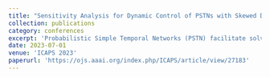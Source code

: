 ```yaml
---
title: "Sensitivity Analysis for Dynamic Control of PSTNs with Skewed Distributions"
collection: publications
category: conferences
excerpt: 'Probabilistic Simple Temporal Networks (PSTN) facilitate solving many interesting scheduling problems by characterizing uncertain task durations with unbounded probabilistic distributions. However, most current approaches assess PSTN performance using normal or uniform distributions of temporal uncertainty. This paper explores how well such approaches extend to families of non-symmetric distributions shown to better represent the temporal uncertainty introduced by, e.g., human teammates by building new PSTN benchmarks.'
date: 2023-07-01
venue: 'ICAPS 2023'
paperurl: 'https://ojs.aaai.org/index.php/ICAPS/article/view/27183'
---
```

